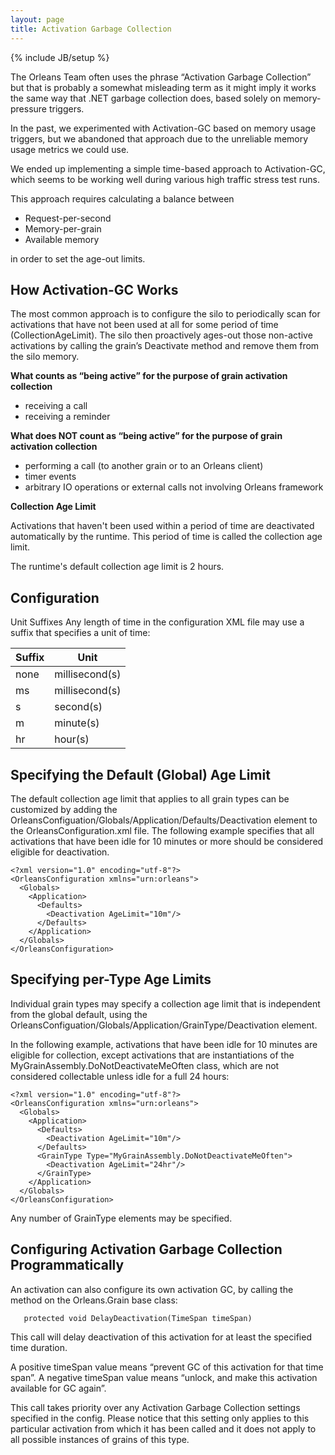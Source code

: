 ```yaml
---
layout: page
title: Activation Garbage Collection
---
```

{% include JB/setup %}

The Orleans Team often uses the phrase “Activation Garbage Collection” but that is probably a somewhat misleading term as it might imply it works the same way that .NET garbage collection does, based solely on memory-pressure triggers.

 In the past, we experimented with Activation-GC based on memory usage triggers, but we abandoned that approach due to the unreliable memory usage metrics we could use. 

 We ended up implementing a simple time-based approach to Activation-GC, which seems to be working well during various high traffic stress test runs.

 This approach requires calculating a balance between 

* Request-per-second 
* Memory-per-grain
* Available memory

in order to set the age-out limits.

## How Activation-GC Works
The most common approach is to configure the silo to periodically scan for activations that have not been used at all for some period of time (CollectionAgeLimit). The silo then proactively ages-out those non-active activations by calling the grain’s Deactivate method and remove them from the silo memory. 

**What counts as “being active” for the purpose of grain activation collection**

* receiving a call 
* receiving a reminder

**What does NOT count as “being active” for the purpose of grain activation collection**

* performing a call (to another grain or to an Orleans client)
* timer events 
* arbitrary IO operations or external calls not involving Orleans framework

**Collection Age Limit**

Activations that haven't been used within a period of time are deactivated automatically by the runtime. This period of time is called the collection age limit. 

 The runtime's default collection age limit is 2 hours. 

## Configuration

Unit Suffixes
Any length of time in the configuration XML file may use a suffix that specifies a unit of time:

Suffix  | Unit 
------------- | -------------
none  | millisecond(s)  
ms  | millisecond(s)  
s  | second(s)  
m  | minute(s)  
hr  | hour(s)  



## Specifying the Default (Global) Age Limit

The default collection age limit that applies to all grain types can be customized by adding the OrleansConfiguation/Globals/Application/Defaults/Deactivation element to the OrleansConfiguration.xml file. The following example specifies that all activations that have been idle for 10 minutes or more should be considered eligible for deactivation.


    <?xml version="1.0" encoding="utf-8"?>
    <OrleansConfiguration xmlns="urn:orleans">
      <Globals>
        <Application>
          <Defaults>
            <Deactivation AgeLimit="10m"/>
          </Defaults>
        </Application>
      </Globals>
    </OrleansConfiguration>


## Specifying per-Type Age Limits

Individual grain types may specify a collection age limit that is independent from the global default, using the OrleansConfiguation/Globals/Application/GrainType/Deactivation element.

 In the following example, activations that have been idle for 10 minutes are eligible for collection, except activations that are instantiations of the MyGrainAssembly.DoNotDeactivateMeOften class, which are not considered collectable unless idle for a full 24 hours:


    <?xml version="1.0" encoding="utf-8"?>
    <OrleansConfiguration xmlns="urn:orleans">
      <Globals>
        <Application>
          <Defaults>
            <Deactivation AgeLimit="10m"/>
          </Defaults>
          <GrainType Type="MyGrainAssembly.DoNotDeactivateMeOften">
            <Deactivation AgeLimit="24hr"/>
          </GrainType>
        </Application>
      </Globals>
    </OrleansConfiguration>


 Any number of GrainType elements may be specified.

## Configuring Activation Garbage Collection Programmatically

An activation can also configure its own activation GC, by calling the method on the Orleans.Grain base class:

       protected void DelayDeactivation(TimeSpan timeSpan)

This call will delay deactivation of this activation for at least the specified time duration.

A positive <c>timeSpan</c> value means “prevent GC of this activation for that time span”.
A negative <c>timeSpan</c> value means “unlock, and make this activation available for GC again”.

This call takes priority over any Activation Garbage Collection settings specified in the config.
Please notice that this setting only applies to this particular activation from which it has been called and it does not apply to all possible instances of grains of this type.
